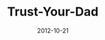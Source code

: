 ---
layout: music 
title: "Trust-Your-Dad"
series: "A Journey Home"
date: 2012-10-21 
description: "Who are you depending on? Our orphan tendencies come from our desperate search for approval."
audio: "http://www.crossroads.net/players/media/hq/journeyhome_03.mp3"
audio-duration: "45:46"
src: "http://www.crossroads.net/players/media/mediumHz/190x110_Home.jpg"
---